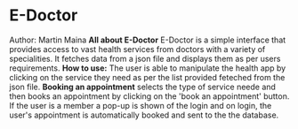 # E-Doctor
Author: Martin Maina
**All about E-Doctor**
E-Doctor is a simple interface that provides access to vast health services from doctors with a variety of specialities.
It fetches data from a json file and displays them as per users requirements.
**How to use:**
The user is able to manipulate the health app by clicking on the service they need as per the list provided feteched from the json file.
**Booking an appointment**
selects the type of service neede and then books an appointment by clicking on the 'book an appointment' button.
 If the user is a member a pop-up is shown of the login and on login, the user's appointment is automatically booked  and sent to the the database.


